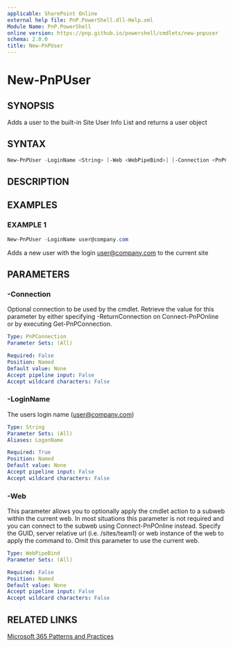 ```yaml
---
applicable: SharePoint Online
external help file: PnP.PowerShell.dll-Help.xml
Module Name: PnP.PowerShell
online version: https://pnp.github.io/powershell/cmdlets/new-pnpuser
schema: 2.0.0
title: New-PnPUser
---
```


# New-PnPUser

## SYNOPSIS
Adds a user to the built-in Site User Info List and returns a user object

## SYNTAX

```powershell
New-PnPUser -LoginName <String> [-Web <WebPipeBind>] [-Connection <PnPConnection>] [<CommonParameters>]
```

## DESCRIPTION

## EXAMPLES

### EXAMPLE 1
```powershell
New-PnPUser -LoginName user@company.com
```

Adds a new user with the login user@company.com to the current site

## PARAMETERS

### -Connection
Optional connection to be used by the cmdlet. Retrieve the value for this parameter by either specifying -ReturnConnection on Connect-PnPOnline or by executing Get-PnPConnection.

```yaml
Type: PnPConnection
Parameter Sets: (All)

Required: False
Position: Named
Default value: None
Accept pipeline input: False
Accept wildcard characters: False
```

### -LoginName
The users login name (user@company.com)

```yaml
Type: String
Parameter Sets: (All)
Aliases: LogonName

Required: True
Position: Named
Default value: None
Accept pipeline input: False
Accept wildcard characters: False
```

### -Web
This parameter allows you to optionally apply the cmdlet action to a subweb within the current web. In most situations this parameter is not required and you can connect to the subweb using Connect-PnPOnline instead. Specify the GUID, server relative url (i.e. /sites/team1) or web instance of the web to apply the command to. Omit this parameter to use the current web.

```yaml
Type: WebPipeBind
Parameter Sets: (All)

Required: False
Position: Named
Default value: None
Accept pipeline input: False
Accept wildcard characters: False
```

## RELATED LINKS

[Microsoft 365 Patterns and Practices](https://aka.ms/m365pnp)